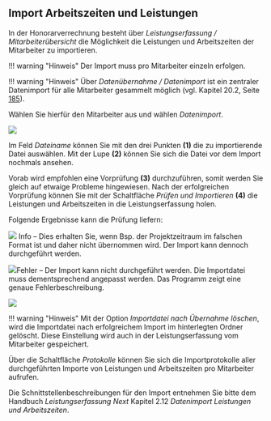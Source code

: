 ## Import Arbeitszeiten und Leistungen

In der Honorarverrechnung besteht über *Leistungserfassung /
Mitarbeiterübersicht* die Möglichkeit die Leistungen und Arbeitszeiten
der Mitarbeiter zu importieren.

!!! warning "Hinweis"
    Der Import muss pro Mitarbeiter einzeln erfolgen.

!!! warning "Hinweis"
    Über *Datenübernahme / Datenimport* ist ein zentraler Datenimport für
    alle Mitarbeiter gesammelt möglich (vgl. Kapitel 20.2, Seite
    [185](#datenimport-leistungen-und-arbeitszeiten)).

Wählen Sie hierfür den Mitarbeiter aus und wählen *Datenimport*.


![](<img/image149.png>)

Im Feld *Dateiname* können Sie mit den drei Punkten **(1)** die zu
importierende Datei auswählen. Mit der Lupe **(2)** können Sie sich die
Datei vor dem Import nochmals ansehen.

Vorab wird empfohlen eine Vorprüfung **(3)** durchzuführen, somit werden
Sie gleich auf etwaige Probleme hingewiesen. Nach der erfolgreichen
Vorprüfung können Sie mit der Schaltfläche *Prüfen und Importieren*
**(4)** die Leistungen und Arbeitszeiten in die Leistungserfassung
holen.

Folgende Ergebnisse kann die Prüfung liefern:

![](<img/image150.png>) Info – Dies erhalten Sie,
wenn Bsp. der Projektzeitraum im falschen Format ist und daher nicht
übernommen wird. Der Import kann dennoch durchgeführt werden.

![](<img/image151.png>)Fehler – Der Import kann
nicht durchgeführt werden. Die Importdatei muss dementsprechend
angepasst werden. Das Programm zeigt eine genaue Fehlerbeschreibung.


![](<img/image153.png>)

!!! warning "Hinweis"
    Mit der Option *Importdatei nach Übernahme löschen*, wird die
    Importdatei nach erfolgreichem Import im hinterlegten Ordner gelöscht.
    Diese Einstellung wird auch in der Leistungserfassung vom Mitarbeiter
    gespeichert.

Über die Schaltfläche *Protokolle* können Sie sich die Importprotokolle
aller durchgeführten Importe von Leistungen und Arbeitszeiten pro
Mitarbeiter aufrufen.

Die Schnittstellenbeschreibungen für den Import entnehmen Sie bitte dem
Handbuch *Leistungserfassung Next* Kapitel 2.12 *Datenimport Leistungen
und Arbeitszeiten*.
